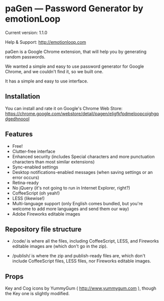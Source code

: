 # paGen — Password Generator by emotionLoop

Current version: 1.1.0

Help & Support: http://emotionloop.com

paGen is a Google Chrome extension, that will help you by generating random passwords.

We wanted a simple and easy to use password generator for Google Chrome, and we couldn't find it, so we built one.

It has a simple and easy to use interface.

## Installation

You can install and rate it on Google's Chrome Web Store: https://chrome.google.com/webstore/detail/pagen/eligfkfpdmeloopcoighgpdgedhnoool

## Features

* Free!
* Clutter-free interface
* Enhanced security (includes Special characters and more punctuation characters than most similar extensions)
* Sync-enabled settings
* Desktop notifications-enabled messages (when saving settings or an error occurs)
* Retina-ready
* No jQuery (it's not going to run in Internet Explorer, right?)
* CoffeeScript (oh yeah!)
* LESS (likewise!)
* Multi-language support (only English comes bundled, but you're welcome to add more languages and send them our way)
* Adobe Fireworks editable images

## Repository file structure

- /code/ is where all the files, including CoffeeScript, LESS, and Fireworks editable images are (which don't go in the zip).

- /publish/ is where the zip and publish-ready files are, which don't include CoffeeScript files, LESS files, nor Fireworks editable images.

## Props

Key and Cog icons by YummyGum ( http://www.yummygum.com ), though the Key one is slightly modified.